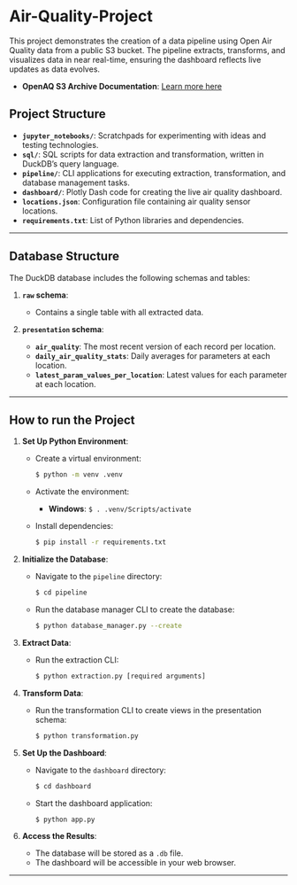 # Air-Quality-Project

This project demonstrates the creation of a data pipeline using Open Air Quality data from a public S3 bucket. The pipeline extracts, transforms, and visualizes data in near real-time, ensuring the dashboard reflects live updates as data evolves.
- **OpenAQ S3 Archive Documentation**: [Learn more here](https://docs.openaq.org/aws/about)  

## Project Structure

- **`jupyter_notebooks/`**: Scratchpads for experimenting with ideas and testing technologies.
- **`sql/`**: SQL scripts for data extraction and transformation, written in DuckDB’s query language.
- **`pipeline/`**: CLI applications for executing extraction, transformation, and database management tasks.
- **`dashboard/`**: Plotly Dash code for creating the live air quality dashboard.
- **`locations.json`**: Configuration file containing air quality sensor locations.
- **`requirements.txt`**: List of Python libraries and dependencies.

---

## Database Structure

The DuckDB database includes the following schemas and tables:

1. **`raw` schema**:
   - Contains a single table with all extracted data.

2. **`presentation` schema**:
   - **`air_quality`**: The most recent version of each record per location.
   - **`daily_air_quality_stats`**: Daily averages for parameters at each location.
   - **`latest_param_values_per_location`**: Latest values for each parameter at each location.

---

## How to run the Project

1. **Set Up Python Environment**:
   - Create a virtual environment:
     ```bash
     $ python -m venv .venv
     ```
   - Activate the environment:
     - **Windows**: `$ . .venv/Scripts/activate`
   
   - Install dependencies:
     ```bash
     $ pip install -r requirements.txt
     ```

2. **Initialize the Database**:
   - Navigate to the `pipeline` directory:
     ```bash
     $ cd pipeline
     ```
   - Run the database manager CLI to create the database:
     ```bash
     $ python database_manager.py --create
     ```

3. **Extract Data**:
   - Run the extraction CLI:
     ```bash
     $ python extraction.py [required arguments]
     ```

4. **Transform Data**:
   - Run the transformation CLI to create views in the presentation schema:
     ```bash
     $ python transformation.py
     ```

5. **Set Up the Dashboard**:
   - Navigate to the `dashboard` directory:
     ```bash
     $ cd dashboard
     ```
   - Start the dashboard application:
     ```bash
     $ python app.py
     ```

6. **Access the Results**:
   - The database will be stored as a `.db` file.
   - The dashboard will be accessible in your web browser.

---
